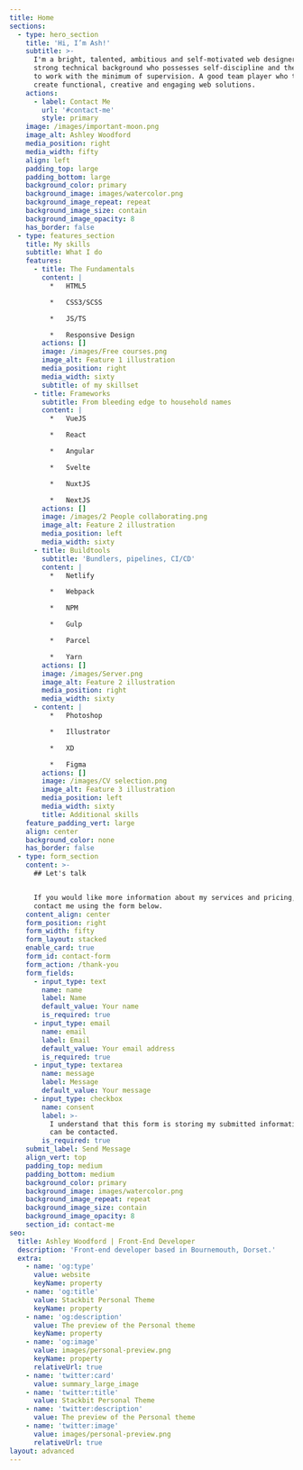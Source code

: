 ```yaml
---
title: Home
sections:
  - type: hero_section
    title: 'Hi, I’m Ash!'
    subtitle: >-
      I'm a bright, talented, ambitious and self-motivated web designer with a
      strong technical background who possesses self-discipline and the ability
      to work with the minimum of supervision. A good team player who thrives to
      create functional, creative and engaging web solutions.
    actions:
      - label: Contact Me
        url: '#contact-me'
        style: primary
    image: /images/important-moon.png
    image_alt: Ashley Woodford
    media_position: right
    media_width: fifty
    align: left
    padding_top: large
    padding_bottom: large
    background_color: primary
    background_image: images/watercolor.png
    background_image_repeat: repeat
    background_image_size: contain
    background_image_opacity: 8
    has_border: false
  - type: features_section
    title: My skills
    subtitle: What I do
    features:
      - title: The Fundamentals
        content: |
          *   HTML5

          *   CSS3/SCSS

          *   JS/TS

          *   Responsive Design
        actions: []
        image: /images/Free courses.png
        image_alt: Feature 1 illustration
        media_position: right
        media_width: sixty
        subtitle: of my skillset
      - title: Frameworks
        subtitle: From bleeding edge to household names
        content: |
          *   VueJS

          *   React

          *   Angular

          *   Svelte

          *   NuxtJS

          *   NextJS
        actions: []
        image: /images/2 People collaborating.png
        image_alt: Feature 2 illustration
        media_position: left
        media_width: sixty
      - title: Buildtools
        subtitle: 'Bundlers, pipelines, CI/CD'
        content: |
          *   Netlify

          *   Webpack

          *   NPM

          *   Gulp

          *   Parcel

          *   Yarn
        actions: []
        image: /images/Server.png
        image_alt: Feature 2 illustration
        media_position: right
        media_width: sixty
      - content: |
          *   Photoshop

          *   Illustrator

          *   XD

          *   Figma
        actions: []
        image: /images/CV selection.png
        image_alt: Feature 3 illustration
        media_position: left
        media_width: sixty
        title: Additional skills
    feature_padding_vert: large
    align: center
    background_color: none
    has_border: false
  - type: form_section
    content: >-
      ## Let's talk


      If you would like more information about my services and pricing, please
      contact me using the form below.
    content_align: center
    form_position: right
    form_width: fifty
    form_layout: stacked
    enable_card: true
    form_id: contact-form
    form_action: /thank-you
    form_fields:
      - input_type: text
        name: name
        label: Name
        default_value: Your name
        is_required: true
      - input_type: email
        name: email
        label: Email
        default_value: Your email address
        is_required: true
      - input_type: textarea
        name: message
        label: Message
        default_value: Your message
      - input_type: checkbox
        name: consent
        label: >-
          I understand that this form is storing my submitted information so I
          can be contacted.
        is_required: true
    submit_label: Send Message
    align_vert: top
    padding_top: medium
    padding_bottom: medium
    background_color: primary
    background_image: images/watercolor.png
    background_image_repeat: repeat
    background_image_size: contain
    background_image_opacity: 8
    section_id: contact-me
seo:
  title: Ashley Woodford | Front-End Developer
  description: 'Front-end developer based in Bournemouth, Dorset.'
  extra:
    - name: 'og:type'
      value: website
      keyName: property
    - name: 'og:title'
      value: Stackbit Personal Theme
      keyName: property
    - name: 'og:description'
      value: The preview of the Personal theme
      keyName: property
    - name: 'og:image'
      value: images/personal-preview.png
      keyName: property
      relativeUrl: true
    - name: 'twitter:card'
      value: summary_large_image
    - name: 'twitter:title'
      value: Stackbit Personal Theme
    - name: 'twitter:description'
      value: The preview of the Personal theme
    - name: 'twitter:image'
      value: images/personal-preview.png
      relativeUrl: true
layout: advanced
---
```

